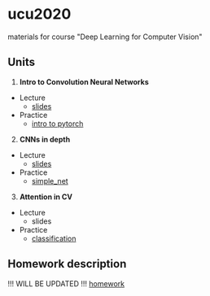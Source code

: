 # ucu2020
materials for course "Deep Learning for Computer Vision"


## Units


1.  **Intro to Convolution Neural Networks**

  - Lecture
    - [slides](https://github.com/lyubonko/ucu2020cv/raw/master/lectures/lecture1_intro.pdf)
  - Practice
    - [intro to pytorch](https://colab.research.google.com/github/lyubonko/ucu2020cv/blob/master/assignments/a1_pytorch.ipynb)
    
2.  **CNNs in depth**

  - Lecture
    - [slides](https://github.com/lyubonko/ucu2020cv/raw/master/lectures/lecture2_cnn.pdf)
  - Practice
    - [simple_net](https://colab.research.google.com/github/lyubonko/ucu2020cv/blob/master/assignments/a2_simple_network.ipynb)    
    
3.  **Attention in CV**

  - Lecture
    - slides
  - Practice
    - [classification](https://colab.research.google.com/github/lyubonko/ucu2020cv/blob/master/assignments/a3_cifar10.ipynb)     
    
## Homework description

!!! WILL BE UPDATED !!! [homework](https://github.com/lyubonko/ucu2020cv/raw/master/assignments/2020_UCU_Deep_Learning_for_Computer_Vision_HOMEWORK.pdf)
